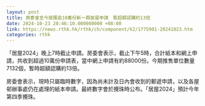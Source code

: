 ```yaml
---
layout: post
title: 房委會至今接獲逾10萬份新一期居屋申請　暫超額認購約13倍
date: 2024-10-23 20:46:10.000000000 +08:00
link: https://news.rthk.hk/rthk/ch/component/k2/1775901-20241023.htm
categories: rthk
---
```


「居屋2024」晚上7時截止申請。房委會表示，截止下午5時，合計紙本和網上申請，共收到超過10萬份申請表，當中網上申請有約88000份。今期推售單位數量7132個，暫時超額認購約13倍。

房委會表示，現時只屬臨時數字，因為尚未計及日內會收到的郵遞申請，以及各屋邨辦事處仍在處理的紙本申請。最終數字會於攪珠時公布。「居屋2024」預計今年第四季攪珠。
